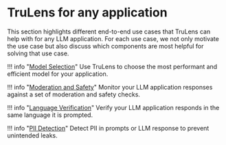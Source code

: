 # TruLens for any application

This section highlights different end-to-end use cases that TruLens can help with for any LLM application. For each use case, we not only motivate the use case but also discuss which components are most helpful for solving that use case.

!!! info "[Model Selection](https://colab.research.google.com/github/truera/trulens/blob/main/trulens_eval/examples/expositional/use_cases/model_comparison.ipynb)"
    Use TruLens to choose the most performant and efficient model for your application.

!!! info "[Moderation and Safety](https://colab.research.google.com/github/truera/trulens/blob/main/trulens_eval/examples/expositional/use_cases/moderation.ipynb)"
    Monitor your LLM application responses against a set of moderation and safety checks.

!!! info "[Language Verification](https://colab.research.google.com/github/truera/trulens/blob/main/trulens_eval/examples/expositional/use_cases/language_verification.ipynb)"
    Verify your LLM application responds in the same language it is prompted.

!!! info "[PII Detection](https://colab.research.google.com/github/truera/trulens/blob/main/trulens_eval/examples/expositional/use_cases/pii_detection.ipynb)"
    Detect PII in prompts or LLM response to prevent unintended leaks.
